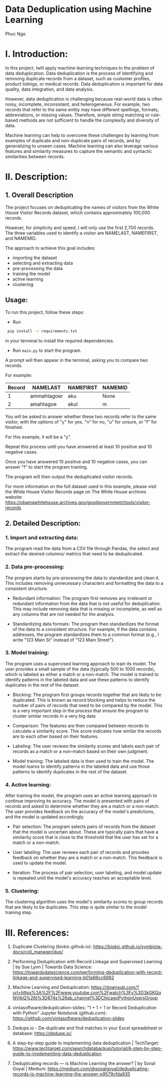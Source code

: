 # Data Deduplication using Machine Learning

Phuc Ngo

# I. Introduction:
In this project, Iwill apply machine learning techniques to the problem of data deduplication. Data deduplication is the process of identifying and removing duplicate records from a dataset, such as customer profiles, product listings, or medical records. Data deduplication is important for data quality, data integration, and data analysis.

However, data deduplication is challenging because real-world data is often noisy, incomplete, inconsistent, and heterogeneous. For example, two records that refer to the same entity may have different spellings, formats, abbreviations, or missing values. Therefore, simple string matching or rule-based methods are not sufficient to handle the complexity and diversity of data.

Machine learning can help to overcome these challenges by learning from examples of duplicate and non-duplicate pairs of records, and by generalizing to unseen cases. Machine learning can also leverage various features and similarity measures to capture the semantic and syntactic similarities between records.

# II. Description:


## 1. Overall Description

The project focuses on deduplicating the names of visitors from the White House Visitor Records dataset, which contains approximately 100,000 records.

However, for simplicity and speed, I will only use the first 2,700 records. The three variables used to identify a visitor are NAMELAST, NAMEFIRST, and NAMEMID.

The approach to achieve this goal includes: 
- importing the dataset
- selecting and extracting data
- pre-processing the data
- training the model
- active learning
- clustering 

## Usage:
To run this project, follow these steps:

- Run 
```bash
 pip install -r requirements.txt 
 ``` 
in your terminal to install the required dependencies.

- Run `main.py` to start the program.

A prompt will then appear in the terminal, asking you to compare two records.

For example:


| Record | NAMELAST      | NAMEFIRST | NAMEMID |
| ------ | -------------| ---------| ------- |
| 1      | ammahtagoer  | aku      | None    |
| 2      | amahtagoe    | akul     | m       |

You will be asked to answer whether these two records refer to the same visitor, with the options of "y" for yes, "n" for no, "u" for unsure, or "f" for finished.

For this example, it will be a "y".

Repeat this process until you have answered at least 10 positive and 10 negative cases.

Once you have answered 10 positive and 10 negative cases, you can answer "f" to start the program training.

The program will then output the deduplicated visitor records.

For more information on the full dataset used in this example, please visit the White House Visitor Records page on The White House archives website: https://obamawhitehouse.archives.gov/goodgovernment/tools/visitor-records


## 2. Detailed Description:


### 1. Import and extracting data:
The program read the data from a CSV file through Pandas, the select and extract the desired columns/ metrics that need to be deduplicated.


### 2. Data pre-processing: 

The program starts by pre-processing the data to standardize and clean it. This includes removing unnecessary characters and formatting the data to a consistent structure.

- Redundant information: The program first removes any irrelevant or redundant information from the data that is not useful for deduplication. This may include removing data that is missing or incomplete, as well as any columns that are not needed for the analysis.

- Standardizing data formats: The program then standardizes the format of the data to a consistent structure. For example, if the data contains addresses, the program standardizes them to a common format (e.g., I write "123 Main St" instead of "123 Main Street").

### 3. Model training: 
The program uses a supervised learning approach to train its model. The user provides a small sample of the data (typically 500 to 1000 records), which is labeled as either a match or a non-match. The model is trained to identify patterns in the labeled data and use these patterns to identify duplicates in the rest of the dataset.

- Blocking: The program first groups records together that are likely to be duplicated. This is known as record blocking and helps to reduce the number of pairs of records that need to be compared by the model. This is a very important step in the process that ensure the program to cluster similar records in a very big data

- Comparison: The features are then compared between records to calculate a similarity score. This score indicates how similar the records are to each other based on their features.

- Labeling: The user reviews the similarity scores and labels each pair of records as a match or a non-match based on their own judgment.

- Model training: The labeled data is then used to train the model. The model learns to identify patterns in the labeled data and use those patterns to identify duplicates in the rest of the dataset.

### 4. Active learning: 
After training the model, the program uses an active learning approach to continue improving its accuracy. The model is presented with pairs of records and asked to determine whether they are a match or a non-match. The user provides feedback on the accuracy of the model's predictions, and the model is updated accordingly.

- Pair selection: The program selects pairs of records from the dataset that the model is uncertain about. These are typically pairs that have a similarity score that is close to the threshold that the user has set for a match or a non-match.

- User labeling: The user reviews each pair of records and provides feedback on whether they are a match or a non-match. This feedback is used to update the model.

- Iteration: The process of pair selection, user labeling, and model update is repeated until the model's accuracy reaches an acceptable level.


### 5. Clustering: 
The clustering algorithm uses the model's similarity scores to group records that are likely to be duplicates. This step is quite similar to the model training step.


# III. References:
1. Duplicate Clustering (biokic.github.io): https://biokic.github.io/symbiota-docs/coll_manager/dup/

2. Performing Deduplication with Record Linkage and Supervised Learning | by Sue Lynn | Towards Data Science: https://towardsdatascience.com/performing-deduplication-with-record-linkage-and-supervised-learning-b01a66cc6882

3. Machine Learning and Deduplication: https://downsub.com/?url=https%3A%2F%2Fwww.youtube.com%2Fwatch%3Fv%3D3kGKQqNVibQ%26t%3D874s%26ab_channel%3DChicagoPythonUsersGroup

4. vintasoftware/deduplication-slides: "1 + 1 = 1 or Record Deduplication with Python" Jupyter Notebook (github.com): https://github.com/vintasoftware/deduplication-slides

5. Dedupe.io - De-duplicate and find matches in your Excel spreadsheet or database: https://dedupe.io/

6. A step-by-step guide to implementing data deduplication | TechTarget: https://www.techtarget.com/searchdatabackup/tutorial/A-step-by-step-guide-to-implementing-data-deduplication

7. Deduplicating records — is Machine Learning the answer? | by Sonal Goyal | Medium: https://medium.com/@sonalgoyal/deduplicating-records-is-machine-learning-the-answer-e9579cfda935



